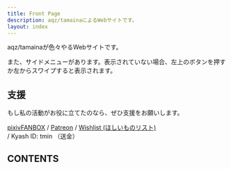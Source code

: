 ```yaml
---
title: Front Page
description: aqz/tamainaによるWebサイトです。
layout: index
---
```

aqz/tamainaが色々やるWebサイトです。

また、サイドメニューがあります。表示されていない場合、左上のボタンを押すか左からスワイプすると表示されます。

## 支援
もし私の活動がお役に立てたのなら、ぜひ支援をお願いします。

[pixivFANBOX](https://www.pixiv.net/fanbox/creator/31992369) / [Patreon](https://www.patreon.com/aqz) / [Wishlist (ほしいものリスト)](http://amzn.asia/1Xa1Qa0)  / Kyash ID: tmin （送金）

## CONTENTS
